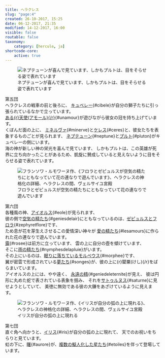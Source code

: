 ```yaml
---
title: ヘラクレス
slug: "page:4"
created: 26-10-2017, 15:25
date: 06-12-2017, 21:35
modified: 14-12-2017, 16:00
visible: false
routable: false
taxonomy:
    category: [hercule, ja]
shortcode-core:
    active: true
---
```

<figure><picture>
<source
sizes="(max-width: 767px) 98vw, (min-width: 959px) 50vw, 86vw"
srcset="
/user/sites/docs/pages/01.home/02.versailles/01.palais/01.hercule/04.hercule_4/hercule7-280.webp 280w,
/user/sites/docs/pages/01.home/02.versailles/01.palais/01.hercule/04.hercule_4/hercule7-380.webp 380w,
/user/sites/docs/pages/01.home/02.versailles/01.palais/01.hercule/04.hercule_4/hercule7-480.webp 480w,
/user/sites/docs/pages/01.home/02.versailles/01.palais/01.hercule/04.hercule_4/hercule7-640.webp 640w,
/user/sites/docs/pages/01.home/02.versailles/01.palais/01.hercule/04.hercule_4/hercule7-840.webp 840w,
/user/sites/docs/pages/01.home/02.versailles/01.palais/01.hercule/04.hercule_4/hercule7-1280.webp 1280w,
/user/sites/docs/pages/01.home/02.versailles/01.palais/01.hercule/04.hercule_4/hercule7-1600.webp 1600w,
/user/sites/docs/pages/01.home/02.versailles/01.palais/01.hercule/04.hercule_4/hercule7-1920.webp 1920w"
type="image/webp" />
<img src="/user/sites/docs/pages/01.home/02.versailles/01.palais/01.hercule/04.hercule_4/hercule7-640.jpg" alt="ネプテューンが喜んで見ています、しかもプルトは、目をそらせる姿で表れています" title="ネプテューンが喜んで見ています、しかもプルトは、目をそらせる姿で表れています" usemap="#img_hercule7"
sizes="(max-width: 767px) 98vw, (min-width: 959px) 50vw, 86vw"
srcset="
/user/sites/docs/pages/01.home/02.versailles/01.palais/01.hercule/04.hercule_4/hercule7-280.jpg 280w,
/user/sites/docs/pages/01.home/02.versailles/01.palais/01.hercule/04.hercule_4/hercule7-380.jpg 380w,
/user/sites/docs/pages/01.home/02.versailles/01.palais/01.hercule/04.hercule_4/hercule7-480.jpg 480w,
/user/sites/docs/pages/01.home/02.versailles/01.palais/01.hercule/04.hercule_4/hercule7-640.jpg 640w,
/user/sites/docs/pages/01.home/02.versailles/01.palais/01.hercule/04.hercule_4/hercule7-840.jpg 840w,
/user/sites/docs/pages/01.home/02.versailles/01.palais/01.hercule/04.hercule_4/hercule7-1280.jpg 1280w,
/user/sites/docs/pages/01.home/02.versailles/01.palais/01.hercule/04.hercule_4/hercule7-1600.jpg 1600w,
/user/sites/docs/pages/01.home/02.versailles/01.palais/01.hercule/04.hercule_4/hercule7-1920.jpg 1920w" />
</picture><figcaption>ネプテューンが喜んで見ています、しかもプルトは、目をそらせる姿で表れています</figcaption><map name="img_hercule7" id="img_hercule7">
<area id="area_cibele" alt="キュベレー" title="キュベレー" href="#cibele" shape="poly" coords="86,501,91,496,102,494,113,499,123,503,131,514,134,506,140,504,142,496,151,498,157,496,157,490,154,485,159,482,166,479,171,473,171,465,181,462,186,457,192,458,205,480,216,476,213,465,218,461,218,454,228,464,238,464,248,469,239,458,229,447,225,438,213,435,206,428,206,422,202,417,197,416,201,410,204,405,206,399,204,390,193,385,186,387,180,393,178,400,178,409,178,412,170,408,163,410,159,413,151,408,142,407,135,407,119,408,111,405,107,415,112,417,117,414,127,414,133,417,139,419,144,415,149,420,144,422,138,422,131,425,122,425,113,425,107,423,101,429,92,430,82,437,76,444,70,452,68,463,72,482,78,489,83,494">
<area id="area_unamour" alt="ある天使" title="ある天使" href="#unamour" shape="poly" coords="244,470,253,470,248,457,248,448,254,447,258,452,260,449,258,442,251,440,250,433,256,432,258,422,257,410,252,400,247,394,248,387,241,382,244,379,240,374,241,371,236,372,233,371,230,375,223,375,215,379,211,377,207,382,204,382,204,388,214,392,210,397,217,401,219,409,224,413,223,421,226,433,226,442,230,450,234,455,239,462">
<area id="area_minerve" alt="ミネルヴァ" title="ミネルヴァ" href="#minerve" shape="poly" coords="114,267,119,257,127,249,139,250,149,251,161,257,170,264,175,265,178,262,179,254,185,246,189,245,200,237,207,236,236,211,239,215,211,237,211,240,207,244,203,244,195,252,199,257,203,262,203,269,208,272,213,269,220,266,226,268,230,265,235,270,238,276,236,282,233,287,227,289,221,290,214,287,206,288,206,296,193,313,182,321,174,315,165,316,164,312,156,308,157,298,154,288,148,280,142,275,136,280,128,277,120,276">
<area id="area_ceres" alt="ケレス" title="ケレス" href="#ceres" shape="poly" coords="118,388,121,387,125,390,134,385,141,384,146,387,144,378,148,368,155,362,162,359,168,361,168,355,172,354,175,352,183,352,179,357,173,364,168,369,163,376,162,381,167,381,172,378,176,373,181,371,185,368,191,368,196,371,200,374,205,377,212,377,216,380,221,377,226,375,225,372,227,367,225,364,227,359,226,355,231,346,234,339,237,330,238,324,235,318,238,313,239,306,237,297,230,295,223,298,219,307,219,314,215,321,204,322,202,321,205,320,210,319,206,313,199,313,193,318,184,322,174,316,165,317,156,322,152,329,150,328,144,331,138,341,135,351,131,367,132,376,127,382">
<area id="area_neptune" alt="ネプテューン" title="ネプテューン" href="#neptune" shape="poly" coords="308,561,319,572,326,565,329,553,340,535,340,546,340,560,347,564,360,558,369,563,371,574,377,579,382,584,391,578,405,574,411,565,418,562,418,553,418,540,417,534,415,533,416,527,460,515,465,519,486,516,484,512,470,512,492,503,464,508,475,503,458,506,452,510,415,520,406,517,402,511,407,505,402,495,404,490,413,491,421,485,422,479,421,467,414,461,401,463,396,468,394,461,386,459,366,469,351,473,347,463,338,463,316,439,308,435,300,438,297,447,300,481,305,495,293,505,286,504,282,511,290,515,300,514,307,524,311,516,319,524,320,537,317,550">
<area id="area_pluton" alt="プルト" title="プルト" href="#pluton" shape="poly" coords="376,579,373,591,376,598,382,600,380,606,354,597,352,603,362,605,357,611,347,615,346,627,346,639,354,649,343,659,342,665,355,677,363,678,369,671,386,672,392,667,401,670,413,670,413,684,428,683,434,675,435,668,437,659,440,651,436,643,443,666,451,677,463,681,466,676,452,650,453,636,485,645,488,650,513,656,493,645,493,643,512,653,493,636,484,639,452,627,455,622,451,615,450,605,443,596,444,588,449,583,458,581,464,576,464,569,467,569,467,566,475,565,477,555,474,546,464,541,453,539,446,542,446,544,437,539,425,538,418,542,418,561,411,564,405,574,390,577,383,584">
</map></figure>

第五団  
ヘラクレスの戦車の前と後ろに、
[キュベレー][1]{#cibele}が自分の獅子たちに引っ張られているなかで立っています。  
[ある{r}天使(アモール){/r}][2]{#unamour}が遊びながら彼女の冠を持ち上げています。  
くぼんだ面の上に、
[ミネルヴァ][3]{#minerve}と[ケレス][4]{#ceres}と、彼女たちを表象するものごとが見られます、
[ネプテューン][5]{#neptune}と[プルト][6]{#pluton}がキュベレーの側にいます。  
海の神が新しい神の栄光を喜んで見ています、
しかもプルトは、この英雄が死界に立ち向かったことがあるため、凱旋に賛成していると見えないように目をそらせる姿で表れています。

<figure><picture>
<source
sizes="(max-width: 767px) 98vw, (min-width: 959px) 50vw, 86vw"
srcset="
/user/sites/docs/pages/01.home/02.versailles/01.palais/01.hercule/04.hercule_4/hercule8-280.webp 280w,
/user/sites/docs/pages/01.home/02.versailles/01.palais/01.hercule/04.hercule_4/hercule8-380.webp 380w,
/user/sites/docs/pages/01.home/02.versailles/01.palais/01.hercule/04.hercule_4/hercule8-480.webp 480w,
/user/sites/docs/pages/01.home/02.versailles/01.palais/01.hercule/04.hercule_4/hercule8-640.webp 640w,
/user/sites/docs/pages/01.home/02.versailles/01.palais/01.hercule/04.hercule_4/hercule8-840.webp 840w,
/user/sites/docs/pages/01.home/02.versailles/01.palais/01.hercule/04.hercule_4/hercule8-1280.webp 1280w,
/user/sites/docs/pages/01.home/02.versailles/01.palais/01.hercule/04.hercule_4/hercule8-1600.webp 1600w,
/user/sites/docs/pages/01.home/02.versailles/01.palais/01.hercule/04.hercule_4/hercule8-1920.webp 1920w"
type="image/webp" />
<img src="/user/sites/docs/pages/01.home/02.versailles/01.palais/01.hercule/04.hercule_4/hercule8-640.jpg" alt="フランソワ・ルモワーヌ作、《フロラとゼピュルスが空気の精たちにともなっていて花の連なりで遊んでいます》、ヘラクレスの神格化の詳細、ヘラクレスの間、ヴェルサイユ宮殿" title="フランソワ・ルモワーヌ作、《フロラとゼピュルスが空気の精たちにともなっていて花の連なりで遊んでいます》、ヘラクレスの神格化の詳細、ヘラクレスの間、ヴェルサイユ宮殿" usemap="#img_hercule8"
sizes="(max-width: 767px) 98vw, (min-width: 959px) 50vw, 86vw"
srcset="
/user/sites/docs/pages/01.home/02.versailles/01.palais/01.hercule/04.hercule_4/hercule8-280.jpg 280w,
/user/sites/docs/pages/01.home/02.versailles/01.palais/01.hercule/04.hercule_4/hercule8-380.jpg 380w,
/user/sites/docs/pages/01.home/02.versailles/01.palais/01.hercule/04.hercule_4/hercule8-480.jpg 480w,
/user/sites/docs/pages/01.home/02.versailles/01.palais/01.hercule/04.hercule_4/hercule8-640.jpg 640w,
/user/sites/docs/pages/01.home/02.versailles/01.palais/01.hercule/04.hercule_4/hercule8-840.jpg 840w,
/user/sites/docs/pages/01.home/02.versailles/01.palais/01.hercule/04.hercule_4/hercule8-1280.jpg 1280w,
/user/sites/docs/pages/01.home/02.versailles/01.palais/01.hercule/04.hercule_4/hercule8-1600.jpg 1600w,
/user/sites/docs/pages/01.home/02.versailles/01.palais/01.hercule/04.hercule_4/hercule8-1920.jpg 1920w" />
</picture><figcaption>フロラとゼピュルスが空気の精たちにともなっていて花の連なりで遊んでいます</figcaption><map name="img_hercule8" id="img_hercule8">
<area id="area_eole" alt="アイオルス" title="アイオルス" href="#eole" shape="poly" coords="256,655,266,654,264,636,271,616,281,614,291,614,293,608,303,605,307,602,312,602,302,595,302,589,310,588,303,580,310,574,326,573,329,574,330,565,331,563,324,543,319,535,318,526,315,524,319,522,314,516,318,516,310,508,308,509,299,506,290,509,284,514,283,524,290,526,284,528,245,525,238,518,250,511,256,512,253,506,234,517,230,515,217,520,216,526,214,526,217,535,225,532,225,542,235,577,234,584,231,586,223,586,222,594,232,598,240,593,255,596,255,617,258,632,254,646">
<area id="area_zephyretflore" alt="ゼピュルスとフロラ" title="ゼピュルスとフロラ" href="#zephyretflore" shape="poly" coords="353,722,352,716,341,707,341,697,350,694,349,682,342,678,329,674,329,672,344,670,350,664,348,660,352,629,356,621,364,620,369,617,361,611,377,595,371,591,356,601,355,591,371,590,377,595,381,587,395,580,404,582,407,573,405,567,416,565,409,558,402,558,394,563,398,568,392,573,387,577,371,579,367,572,369,567,372,558,375,559,378,554,389,554,389,543,387,534,395,534,395,527,403,527,411,534,409,541,402,545,403,558,409,558,416,565,407,572,405,582,414,579,414,569,420,559,430,551,433,566,439,562,442,571,434,590,436,592,440,587,451,589,458,595,458,601,456,606,461,609,467,619,464,626,453,629,447,639,442,648,438,656,431,661,423,664,418,670,418,676,420,682,419,691,409,691,406,697,396,698,390,701,393,706,390,714,390,717,382,719,377,723,371,720,362,724">
<area id="area_geniesdelair" alt="空気の精たち" title="空気の精たち" href="#geniesdelair" shape="poly" coords="260,687,261,693,268,692,277,694,274,684,281,680,287,680,293,674,298,681,307,674,313,664,323,664,327,659,339,660,345,660,349,659,352,630,357,621,369,617,362,610,376,595,382,587,393,579,403,582,407,574,406,567,414,567,409,557,404,556,394,562,398,567,388,575,371,578,371,589,356,601,356,590,370,589,371,578,362,577,365,573,366,562,356,553,344,555,340,566,341,578,339,579,332,573,325,573,311,571,303,580,311,587,302,589,302,594,312,602,295,607,291,614,280,623,278,629,283,635,288,634,284,651,291,649,286,660,288,666,278,669,269,682">
<area id="area_rosee" alt="露" title="露" href="#rosee" shape="poly" coords="381,773,391,776,410,780,416,785,434,782,441,789,429,815,433,819,430,828,433,834,435,839,441,841,448,822,455,811,462,792,468,790,474,785,481,790,491,790,491,781,496,771,504,777,504,773,496,762,495,754,505,754,513,747,514,735,510,728,503,723,499,728,497,734,491,739,489,737,490,734,491,731,489,728,489,720,493,711,495,693,485,681,474,669,466,657,464,644,461,646,461,656,458,653,456,655,459,667,455,664,458,679,463,686,457,683,460,693,464,699,463,706,461,716,461,718,454,721,447,724,440,730,433,732,432,726,425,724,425,717,419,712,413,708,406,710,405,714,397,717,400,721,400,726,410,732,413,744,401,745,399,749,389,746,376,750">
<area id="area_lesamours" alt="愛の精たち" title="愛の精たち" href="#lesamours" shape="poly" coords="459,687,458,684,461,683,458,678,454,664,459,668,456,658,465,655,468,661,495,693,500,692,499,682,505,679,509,669,512,664,514,675,519,671,530,670,529,663,524,660,527,655,530,655,537,663,535,672,538,675,542,669,559,654,560,646,544,644,547,642,553,644,557,639,557,633,559,631,564,636,571,637,573,635,578,640,589,641,592,633,597,631,600,638,603,642,607,652,616,654,618,653,614,642,616,640,621,627,620,616,626,608,624,600,617,595,607,601,595,601,590,597,583,594,577,602,578,609,579,612,577,614,570,611,560,612,553,611,552,609,542,613,535,619,534,613,527,611,518,617,518,626,520,631,513,634,512,637,510,640,502,641,500,648,501,651,493,655,492,648,483,644,478,651,475,657,469,662,465,654,452,663,445,661,437,658,430,662,429,669,433,674,436,676,435,678,432,682,427,678,421,680,420,695,428,694,431,688,432,701,431,708,436,713,443,712,436,715,431,720,431,726,434,731,440,730,443,720,449,717,454,716,458,710,452,702,451,694">
<area id="area_nymphesdelapluie" alt="雨の精たち" title="雨の精たち" href="#nymphesdelapluie" shape="poly" coords="576,843,581,843,574,836,579,835,576,827,580,822,570,815,570,811,575,802,574,792,569,789,575,789,582,785,585,777,582,768,574,767,568,769,562,778,552,781,549,787,555,775,554,766,555,756,561,751,568,749,573,740,572,734,567,729,559,732,557,735,551,731,542,732,529,736,520,739,508,749,496,753,495,761,508,776,516,778,522,788,527,801,531,802,533,813,540,810,548,811,557,816,559,824,561,830,567,833">
<area id="area_morphee" alt="眠りに落ちているモルペウス" title="眠りに落ちているモルペウス" href="#morphee" shape="poly" coords="271,833,257,822,258,815,270,815,278,799,281,799,280,796,292,785,300,783,306,769,317,762,323,763,328,758,333,761,339,756,344,755,348,755,354,754,359,756,365,767,366,774,376,776,389,783,398,797,402,799,407,815,409,819,412,830,408,841,411,851,422,863,425,864,433,872,431,874,429,878,421,876,412,871,407,864,407,862,391,849,388,834,376,853,367,859,368,852,361,844,360,828,357,823,346,828,349,838,346,839,344,843,348,848,337,849,332,842,334,828,338,823,327,828,321,832,313,832,301,838,288,838,283,832">
<area id="area_songes" alt="夢たち" title="夢たち" href="#songes" shape="poly" coords="479,882,471,884,465,880,461,874,457,868,452,868,453,872,448,877,439,868,438,864,434,864,428,866,420,861,411,852,407,841,411,829,409,820,402,800,389,784,375,775,365,774,359,756,353,755,342,755,333,761,326,757,322,763,315,763,307,768,302,775,289,765,287,770,279,765,276,770,269,769,262,769,260,777,253,773,245,775,238,775,237,768,241,768,237,762,240,756,230,755,221,752,214,755,211,758,208,754,196,760,183,754,176,758,164,759,163,749,169,745,171,747,173,745,179,743,178,740,170,739,184,733,196,743,201,736,209,732,215,732,219,735,226,733,232,729,225,722,216,720,221,714,228,709,242,707,243,718,249,717,256,714,263,718,269,723,265,732,259,739,254,740,251,745,245,743,241,744,241,749,249,751,254,754,261,753,266,754,270,746,276,741,274,732,279,726,286,723,284,720,287,718,286,713,297,708,307,712,309,724,314,724,320,722,329,714,339,720,340,726,342,736,341,744,342,755,353,755,359,756,366,774,375,775,389,784,402,800,409,821,416,822,421,815,429,815,435,819,433,827,434,838,441,840,453,835,460,837,464,841,460,851,465,856,468,863,472,875">
<area id="area_geniedeleternite" alt="永遠の精" title="永遠の精" href="#geniedeleternite" shape="poly" coords="322,442,333,431,339,419,335,425,344,412,348,406,352,412,353,418,363,415,367,406,366,403,359,401,362,399,359,398,361,396,367,397,373,393,373,386,369,380,362,378,355,379,352,385,352,389,348,390,345,384,342,377,340,379,338,367,348,360,353,350,353,339,350,332,342,330,336,332,331,337,326,342,323,349,323,356,325,362,328,366,331,371,338,366,337,363,343,360,347,354,350,348,350,342,349,336,343,334,337,335,333,339,330,344,327,350,328,352,328,356,331,362,337,362,338,366,331,371,331,381,333,384,329,391,325,397,321,403,315,414,316,423,319,428,319,440,">
<area id="area_saturne" alt="サトゥルヌス" title="サトゥルヌス" href="#saturne" shape="poly" coords="397,527,403,526,408,529,413,532,414,519,412,511,406,499,402,493,404,488,409,485,419,490,431,486,443,474,445,476,451,470,456,471,454,466,482,466,478,462,456,461,451,458,440,465,434,471,425,474,421,473,424,467,439,465,445,461,427,463,428,443,417,447,405,457,397,459,397,455,402,451,403,443,400,435,393,430,386,431,381,437,381,439,378,439,382,425,382,417,363,416,351,421,339,424,309,450,336,455,345,452,351,451,351,453,344,459,339,466,320,466,327,488,332,497,341,504,353,506,344,502,337,495,331,483,330,476,336,480,344,479,351,485,357,485,365,490,365,502,364,512,371,520,376,518,379,505,382,500,384,494,386,493,392,496,396,499,395,508,393,518">
</map></figure>

第六団  
各種風の神、[アイオルス][7]{#eole}が見られます、  
彼の側で[空気の精たち][9]{#geniesdelair}にともなっているのは、[ゼピュルスとフロラ][8]{#zephyretflore}です、  
ため息が花を芽生えさせるこの愛情深い神々が
[愛の精たち][10]{#lesamours}に作られた花の連なりで遊んでいます。  
[露][11]{#rosee}は前方に立っています、
雲の上に自分の壺を傾けています、  
そこに[雨の精たち][12]{#nymphesdelapluie}がいます。  
その上にいるのは、[眠りに落ちているモルペウス][13]{#morphee}です、  
翼が密雲で形成されている[夢たち][14]{#songes}が、彼の上に{r}罌粟(けし){/r}をばらまいています。  
アイオルスの上には、やや遠く、
[永遠の精][15]{#geniedeleternite}が見え、
彼は円形に丸めた蛇で表されている表象を掴み、
それを[サトゥルヌス][16]{#saturne}に見せようとしていて、
美徳に無効である彼の大鎌をあざけているように見えます。

<figure><picture>
<source
sizes="(max-width: 767px) 98vw, (min-width: 959px) 50vw, 86vw"
srcset="
/user/sites/docs/pages/01.home/02.versailles/01.palais/01.hercule/04.hercule_4/hercule9-280.webp 280w,
/user/sites/docs/pages/01.home/02.versailles/01.palais/01.hercule/04.hercule_4/hercule9-380.webp 380w,
/user/sites/docs/pages/01.home/02.versailles/01.palais/01.hercule/04.hercule_4/hercule9-480.webp 480w,
/user/sites/docs/pages/01.home/02.versailles/01.palais/01.hercule/04.hercule_4/hercule9-640.webp 640w,
/user/sites/docs/pages/01.home/02.versailles/01.palais/01.hercule/04.hercule_4/hercule9-840.webp 840w,
/user/sites/docs/pages/01.home/02.versailles/01.palais/01.hercule/04.hercule_4/hercule9-1280.webp 1280w,
/user/sites/docs/pages/01.home/02.versailles/01.palais/01.hercule/04.hercule_4/hercule9-1600.webp 1600w,
/user/sites/docs/pages/01.home/02.versailles/01.palais/01.hercule/04.hercule_4/hercule9-1920.webp 1920w"
type="image/webp" />
<img src="/user/sites/docs/pages/01.home/02.versailles/01.palais/01.hercule/04.hercule_4/hercule9-640.jpg" alt="フランソワ・ルモワーヌ作、《イリスが自分の弧の上に現れる》、ヘラクレスの神格化の詳細、ヘラクレスの間、ヴェルサイユ宮殿" title="フランソワ・ルモワーヌ作、《イリスが自分の弧の上に現れる》、ヘラクレスの神格化の詳細、ヘラクレスの間、ヴェルサイユ宮殿" usemap="#img_hercule9"
sizes="(max-width: 767px) 98vw, (min-width: 959px) 50vw, 86vw"
srcset="
/user/sites/docs/pages/01.home/02.versailles/01.palais/01.hercule/04.hercule_4/hercule9-280.jpg 280w,
/user/sites/docs/pages/01.home/02.versailles/01.palais/01.hercule/04.hercule_4/hercule9-380.jpg 380w,
/user/sites/docs/pages/01.home/02.versailles/01.palais/01.hercule/04.hercule_4/hercule9-480.jpg 480w,
/user/sites/docs/pages/01.home/02.versailles/01.palais/01.hercule/04.hercule_4/hercule9-640.jpg 640w,
/user/sites/docs/pages/01.home/02.versailles/01.palais/01.hercule/04.hercule_4/hercule9-840.jpg 840w,
/user/sites/docs/pages/01.home/02.versailles/01.palais/01.hercule/04.hercule_4/hercule9-1280.jpg 1280w,
/user/sites/docs/pages/01.home/02.versailles/01.palais/01.hercule/04.hercule_4/hercule9-1600.jpg 1600w,
/user/sites/docs/pages/01.home/02.versailles/01.palais/01.hercule/04.hercule_4/hercule9-1920.jpg 1920w" />
</picture><figcaption>イリスが自分の弧の上に現れる</figcaption><map name="img_hercule9" id="img_hercule9">
<area id="area_iris" alt="イリス" title="イリス" href="#iris" shape="poly" coords="361,575,355,539,345,510,335,489,320,465,312,460,301,443,282,422,262,405,260,392,257,394,251,388,258,386,254,382,253,374,256,359,270,366,280,373,288,381,294,380,301,375,305,372,309,373,313,370,311,363,311,356,317,350,323,347,328,347,333,351,335,356,332,365,337,359,341,360,345,355,340,346,336,343,319,339,326,336,332,335,341,335,349,342,358,354,358,356,352,369,353,374,349,378,359,389,367,394,370,391,380,396,384,405,385,412,381,419,373,424,367,417,360,409,352,407,353,416,358,424,365,435,366,447,371,454,373,461,379,467,376,475,384,494,394,517,399,538,402,563,405,578,391,576,377,583,369,577">
<area id="area_aurore" alt="曙" title="曙" href="#aurore" shape="poly" coords="240,537,236,540,226,530,221,523,214,521,214,516,209,507,206,514,199,516,197,526,187,533,179,527,174,522,176,515,179,510,176,502,176,499,167,494,164,496,158,498,151,500,146,493,146,481,151,477,155,478,158,470,163,467,169,459,172,450,172,441,178,437,181,437,179,433,180,427,185,422,190,423,189,419,191,416,196,414,200,422,193,424,198,429,196,438,194,439,201,443,206,447,213,447,218,454,220,458,233,464,240,469,242,480,247,484,254,489,251,497,250,504,251,513,246,522,236,523,236,530">
<area id="area_etoiles" alt="複数の擬人化した星たち" title="複数の擬人化した星たち" href="#etoiles" shape="poly" coords="235,433,232,434,230,426,223,424,221,430,224,434,227,435,222,441,226,450,223,459,229,462,235,465,244,472,243,480,250,483,254,490,253,496,250,499,251,507,250,514,247,519,251,519,258,523,260,527,265,524,269,527,278,526,284,524,290,526,294,532,302,530,305,523,312,523,317,525,325,526,329,519,329,512,330,506,329,498,326,491,329,488,331,481,326,472,319,468,315,473,312,479,312,487,306,489,308,485,307,479,303,475,304,471,302,465,295,468,295,473,293,479,285,476,282,469,272,464,267,461,272,461,278,461,273,453,265,448,259,451,255,446,250,447,246,449,242,447,242,439,239,435">
</map></figure>

第七団  
直ぐ角へ向かうと、[イリス][17]{#iris}が自分の弧の上に現れて、
天でのお祝いをちらりと見ています。  
虹の下に、[曙][18]{#aurore}が、[複数の擬人化した星たち][19]{#etoiles}を伴って登場しています。

[1]: #area_cibele "キュベレー"
[2]: #area_unamour "ある天使"
[3]: #area_minerve "ミネルヴァ"
[4]: #area_ceres "ケレス"
[5]: #area_neptune "ネプテューン"
[6]: #area_pluton "プルト"
[7]: #area_eole "アイオルス"
[8]: #area_zephyretflore "空気の精たち"
[9]: #area_geniesdelair "ゼピュルスとフロラ"
[10]: #area_lesamours "愛の精たち"
[11]: #area_rosee "露"
[12]: #area_nymphesdelapluie "雨の精たち"
[13]: #area_morphee "眠りに落ちているモルペウス"
[14]: #area_songes "夢たち"
[15]: #area_geniedeleternite "永遠の精"
[16]: #area_saturne "サトゥルヌス"
[17]: #area_iris "イリス"
[18]: #area_aurore "曙"
[19]: #area_etoiles "複数の擬人化した星たち"
